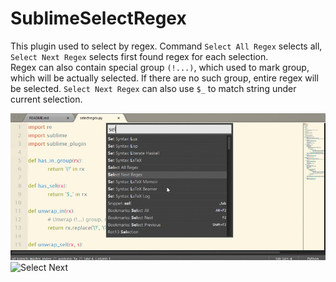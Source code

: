 SublimeSelectRegex
==================

This plugin used to select by regex. Command `Select All Regex` selects all, `Select Next Regex` selects first found regex for each selection.<br>
Regex can also contain special group `(!...)`, which used to mark group, which will be actually selected. If there are no such group, entire regex will be selected. `Select Next Regex` can also use `$_` to match string under current selection.

![Select All](SelectAllRegex.gif)
![Select Next](SelectNextRegex.gif)

